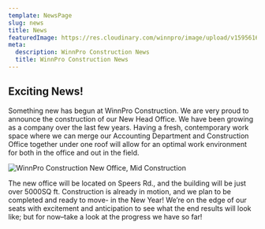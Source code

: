 ```yaml
---
template: NewsPage
slug: news
title: News
featuredImage: https://res.cloudinary.com/winnpro/image/upload/v1595616870/DJI_0005_md5mn9.jpg
meta:
  description: WinnPro Construction News
  title: WinnPro Construction News
---
```

## Exciting News!

Something new has begun at WinnPro Construction. We are very proud to announce the construction of our New Head Office. We have been growing as a company over the last few years. Having a fresh, contemporary work space where we can merge our Accounting Department and Construction Office together under one roof will allow for an optimal work environment for both in the office and out in the field.

![WinnPro Construction New Office, Mid Construction](https://ucarecdn.com/6ae17cff-9dfd-4d7a-abb7-b5a31e2a1b2f/-/crop/1500x684/0,441/-/preview/ "Mid Construction")

The new office will be located on Speers Rd., and the building will be just over 5000SQ ft. Construction is already in motion, and we plan to be completed and ready to move- in the New Year! We’re on the edge of our seats with excitement and anticipation to see what the end results will look like; but for now–take a look at the progress we have so far!